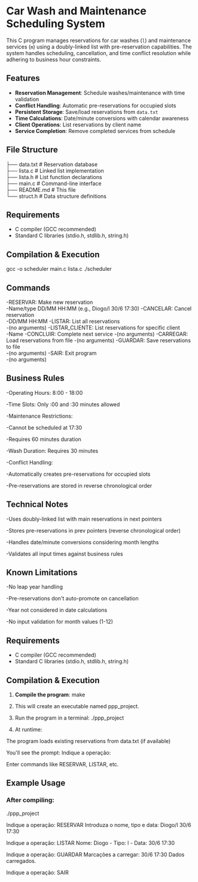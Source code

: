 # Car Wash and Maintenance Scheduling System

This C program manages reservations for car washes (`l`) and maintenance services (`m`) using a doubly-linked list with pre-reservation capabilities. The system handles scheduling, cancellation, and time conflict resolution while adhering to business hour constraints.

## Features
- **Reservation Management**: Schedule washes/maintenance with time validation
- **Conflict Handling**: Automatic pre-reservations for occupied slots
- **Persistent Storage**: Save/load reservations from `data.txt`
- **Time Calculations**: Date/minute conversions with calendar awareness
- **Client Operations**: List reservations by client name
- **Service Completion**: Remove completed services from schedule

## File Structure
├── data.txt # Reservation database\
├── lista.c # Linked list implementation\
├── lista.h # List function declarations\
├── main.c # Command-line interface\
├── README.md # This file\
└── struct.h # Data structure definitions


## Requirements
- C compiler (GCC recommended)
- Standard C libraries (stdio.h, stdlib.h, string.h)

## Compilation & Execution

gcc -o scheduler main.c lista.c
./scheduler

## Commands

-RESERVAR:	Make new reservation	
  -Name/type DD/MM HH:MM (e.g., Diogo/l 30/6 17:30)
-CANCELAR: Cancel reservation	
  -DD/MM HH:MM
-LISTAR: List all reservations	
  -(no arguments)
-LISTAR_CLIENTE:	List reservations for specific client	
  -Name
-CONCLUIR:	Complete next service 
  -(no arguments)
-CARREGAR:	Load reservations from file	
  -(no arguments)
-GUARDAR:	Save reservations to file	
  -(no arguments)
-SAIR:	Exit program	 
  -(no arguments)

## Business Rules
-Operating Hours: 8:00 - 18:00

-Time Slots: Only :00 and :30 minutes allowed

-Maintenance Restrictions:

  -Cannot be scheduled at 17:30

  -Requires 60 minutes duration

-Wash Duration: Requires 30 minutes

-Conflict Handling:

  -Automatically creates pre-reservations for occupied slots

  -Pre-reservations are stored in reverse chronological order

## Technical Notes
-Uses doubly-linked list with main reservations in next pointers

-Stores pre-reservations in prev pointers (reverse chronological order)

-Handles date/minute conversions considering month lengths

-Validates all input times against business rules

## Known Limitations
-No leap year handling

-Pre-reservations don't auto-promote on cancellation

-Year not considered in date calculations

-No input validation for month values (1-12)

## Requirements
- C compiler (GCC recommended)
- Standard C libraries (stdio.h, stdlib.h, string.h)

## Compilation & Execution
1. **Compile the program**:
 make

2. This will create an executable named ppp_project.

3. Run the program in a terminal:
./ppp_project

4. At runtime:

The program loads existing reservations from data.txt (if available)

You'll see the prompt: Indique a operação:

Enter commands like RESERVAR, LISTAR, etc. 

## Example Usage

### After compiling:
./ppp_project

Indique a operação: 
RESERVAR
Introduza o nome, tipo e data: Diogo/l 30/6 17:30

Indique a operação: 
LISTAR
Nome: Diogo - Tipo: l - Data: 30/6 17:30

Indique a operação: 
GUARDAR
Marcações a carregar:
30/6 17:30
Dados carregados.

Indique a operação: 
SAIR
